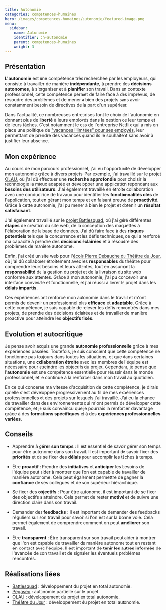 ```yaml
---
title: Autonomie
categories: competences-humaines
hero: /images/competences-humaines/autonomie/featured-image.png
menu:
  sidebar:
    name: Autonomie
    identifier: ch-autonomie
    parent: competences-humaines
    weight: 3
---
```

<!-- / -->

## Présentation

**L'autonomie** est une compétence très recherchée par les employeurs, qui consiste à travailler de manière **indépendante**, à prendre des **décisions autonomes**, à s'organiser et à **planifier** son travail. Dans un contexte professionnel, cette compétence permet de faire face à des imprévus, de résoudre des problèmes et de mener à bien des projets sans avoir constamment besoin de directives de la part d'un supérieur.

Dans l'actualité, de nombreuses entreprises font le choix de l'autonomie en donnant plus de **liberté** à leurs employés dans la gestion de leur temps et de leurs tâches. C'est notamment le cas de l'entreprise Netflix qui a mis en place une politique de ["vacances illimitées" pour ses employés](https://jobs.netflix.com/work-life-philosophy#:~:text=We%20don't%20set%20a,in%20working%20smarter%2C%20not%20harder.), leur permettant de prendre des vacances quand ils le souhaitent sans avoir à justifier leur absence.

## Mon expérience

Au cours de mon parcours professionnel, j'ai eu l'opportunité de développer mon autonomie grâce à divers projets. Par exemple, j'ai travaillé sur le [projet OLAU](/posts/realisations/olau), où j'ai dû effectuer une **recherche approfondie** pour choisir la technologie la mieux adaptée et développer une application répondant aux **besoins des utilisateurs**. J'ai également travaillé en étroite collaboration avec une conductrice de travaux pour identifier les **fonctionnalités clés** de l'application, tout en gérant mon temps et en faisant preuve de **proactivité**. Grâce à cette autonomie, j'ai pu mener à bien le projet et obtenir un **résultat satisfaisant**.

J'ai également travaillé sur le [projet Battlesquad](/posts/realisations/battlesquad), où j'ai géré différentes **étapes** de création du site web, de la conception des maquettes à l'élaboration de la base de données. J'ai dû faire face à des **risques potentiels** tels que la concurrence et les défis techniques, ce qui a renforcé ma capacité à prendre des **décisions éclairées** et à résoudre des problèmes de manière autonome.

Enfin, j'ai créé un site web pour l'[école Pierre Debauche du Théâtre du Jour](/posts/realisations/theatre-du-jour), où j'ai dû collaborer étroitement avec les **responsables** du théâtre pour comprendre leurs besoins et leurs attentes, tout en assumant la **responsabilité** de la gestion du projet et de la livraison du site web conforme aux attentes. Grâce à mon autonomie, j'ai pu concevoir une interface conviviale et fonctionnelle, et j'ai réussi à livrer le projet dans les **délais impartis**.

Ces expériences ont renforcé mon autonomie dans le travail et m'ont permis de devenir un professionnel plus **efficace** et **adaptable**. Grâce à cette compétence, je suis capable de relever les défis rencontrés dans mes projets, de prendre des décisions éclairées et de travailler de manière proactive pour atteindre les **objectifs fixés**.

## Evolution et autocritique

Je pense avoir acquis une grande **autonomie professionnelle** grâce à mes expériences passées. Toutefois, je suis conscient que cette compétence ne fonctionne pas toujours dans toutes les situations, et que dans certaines situations, une **collaboration étroite** avec les membres de l'équipe est nécessaire pour atteindre les objectifs du projet. Cependant, je pense que l'**autonomie** est une compétence essentielle pour réussir dans le monde professionnel, et je continue à la renforcer dans mon travail au quotidien.

En ce qui concerne ma vitesse d'acquisition de cette compétence, je dirais qu'elle s'est développée progressivement au fil de mes expériences professionnelles et des projets sur lesquels j'ai travaillé. J'ai eu la chance de travailler dans des environnements qui m'ont permis de développer cette compétence, et je suis convaincu que je pourrais la renforcer davantage grâce à des **formations spécifiques** et à des **expériences professionnelles variées**.

## Conseils

- Apprendre à **gérer son temps** : Il est essentiel de savoir gérer son temps pour être autonome dans son travail. Il est important de savoir fixer des **priorités** et de se fixer des **délais** pour accomplir les tâches à temps.
    
- Être **proactif** : Prendre des **initiatives** et **anticiper** les besoins de l'équipe peut aider à montrer que l'on est capable de travailler de manière autonome. Cela peut également permettre de gagner la **confiance** de ses collègues et de son supérieur hiérarchique.
    
- Se fixer des **objectifs** : Pour être autonome, il est important de se fixer des objectifs à atteindre. Cela permet de rester **motivé** et de suivre une direction claire dans son travail.
    
-   Demander des **feedbacks** : Il est important de demander des feedbacks réguliers sur son travail pour savoir si l'on est sur la bonne voie. Cela permet également de comprendre comment on peut **améliorer** son travail.
    
- Être **transparent** : Être transparent sur son travail peut aider à montrer que l'on est capable de travailler de manière autonome tout en restant en contact avec l'équipe. Il est important de **tenir les autres informés** de l'avancée de son travail et de signaler les éventuels problèmes rencontrés.

## Réalisations liées
- [Battlesquad](/posts/realisations/battlesquad) : développement du projet en total autonomie.
- [Pegaseo](/posts/realisations/pegaseo) : autonomie partielle sur le projet.
- [OLAU](/posts/realisations/olau) : développement du projet en total autonomie.
- [Théâtre du Jour](/posts/realisations/theatre-du-jour) : développement du projet en total autonomie.
